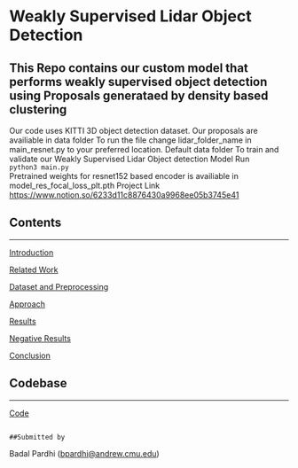 # Weakly Supervised Lidar Object Detection
## This Repo contains our custom model that performs weakly supervised object detection using Proposals generataed by density based clustering
Our code uses KITTI 3D object detection dataset. Our proposals are availiable in data folder
To run the file change lidar_folder_name in main_resnet.py to your preferred location. Default data folder
To train and validate our Weakly Supervised Lidar Object detection Model Run  
``` python3 main.py ```  
Pretrained weights for resnet152 based encoder is availiable in model_res_focal_loss_plt.pth
Project Link
https://www.notion.so/6233d11c8876430a9968ee05b3745e41

## Contents

---

[Introduction](Weakly%20Supervised%20Lidar%20Object%20Detection%206233d11c8876430a9968ee05b3745e41/Introduction%201bedc325cd814cb69ec77ef5353d7a2e.md)

[Related Work](Weakly%20Supervised%20Lidar%20Object%20Detection%206233d11c8876430a9968ee05b3745e41/Related%20Work%20911867049d684547bf5465cde76aa00e.md)

[Dataset and Preprocessing](Weakly%20Supervised%20Lidar%20Object%20Detection%206233d11c8876430a9968ee05b3745e41/Dataset%20and%20Preprocessing%20f6d25cc481174204b3c9400ff32e7a4b.md)

[Approach](Weakly%20Supervised%20Lidar%20Object%20Detection%206233d11c8876430a9968ee05b3745e41/Approach%206e9de9d373f34a6cbd8ebb81a68c4857.md)

[Results](Weakly%20Supervised%20Lidar%20Object%20Detection%206233d11c8876430a9968ee05b3745e41/Results%2032b4830f4038454b895236df7a2de24b.md)

[Negative Results](Weakly%20Supervised%20Lidar%20Object%20Detection%206233d11c8876430a9968ee05b3745e41/Negative%20Results%204688762f0d8e4431bc6df3e2c2a1fced.md)

[Conclusion](Weakly%20Supervised%20Lidar%20Object%20Detection%206233d11c8876430a9968ee05b3745e41/Conclusion%20f0d83b8139f642d782f9f9e31ac3d005.md)

## Codebase

---

[Code ](Weakly%20Supervised%20Lidar%20Object%20Detection%206233d11c8876430a9968ee05b3745e41/Code%20faa61a75cd37408a8eaade3bd88b0f5b.md)

                                                                                                                                                                        ##Submitted by
Badal Pardhi (bpardhi@andrew.cmu.edu)
